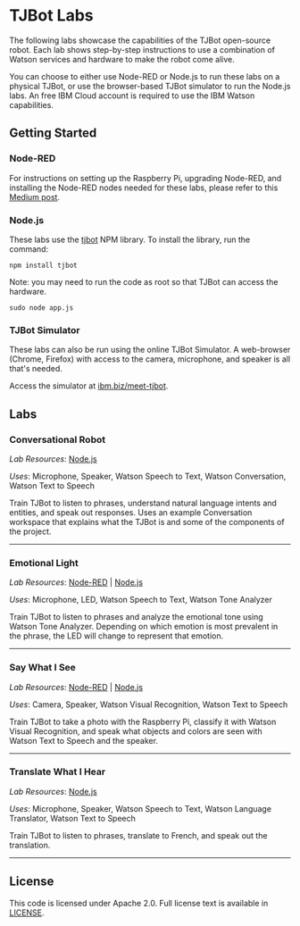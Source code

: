 # TJBot Labs

The following labs showcase the capabilities of the TJBot open-source robot. Each lab shows step-by-step instructions to use a combination of Watson services and hardware to make the robot come alive.

You can choose to either use Node-RED or Node.js to run these labs on a physical TJBot, or use the browser-based TJBot simulator to run the Node.js labs. An free IBM Cloud account is required to use the IBM Watson capabilities.

## Getting Started 

### Node-RED

For instructions on setting up the Raspberry Pi, upgrading Node-RED, and installing the Node-RED nodes needed for these labs, please refer to this [Medium post](https://medium.com/@jeancarlbisson/how-to-train-your-tjbot-in-node-red-88bfb3bbe0ab).

### Node.js

These labs use the [tjbot](https://www.npmjs.com/package/tjbot) NPM library. To install the library, run the command:

```
npm install tjbot
```

Note: you may need to run the code as root so that TJBot can access the hardware.

```
sudo node app.js
```

### TJBot Simulator

These labs can also be run using the online TJBot Simulator. A web-browser (Chrome, Firefox) with access to the camera, microphone, and speaker is all that's needed. 

Access the simulator at [ibm.biz/meet-tjbot](https://ibm.biz/meet-tjbot).


## Labs 

### Conversational Robot

*Lab Resources*: [Node.js](conversational-robot/nodejs)

*Uses*: Microphone, Speaker, Watson Speech to Text, Watson Conversation, Watson Text to Speech

Train TJBot to listen to phrases, understand natural language intents and entities, and speak out responses. Uses an example Conversation workspace that explains what the TJBot is and some of the components of the project.

---

### Emotional Light

*Lab Resources*: [Node-RED](emotional-light/node-red) | [Node.js](emotional-light/nodejs)

*Uses*: Microphone, LED, Watson Speech to Text, Watson Tone Analyzer

Train TJBot to listen to phrases and analyze the emotional tone using Watson Tone Analyzer. Depending on which emotion is most prevalent in the phrase, the LED will change to represent that emotion.

---

### Say What I See

*Lab Resources*: [Node-RED](say-what-i-see/node-red) | [Node.js](say-what-i-see/nodejs)

_Uses_: Camera, Speaker, Watson Visual Recognition, Watson Text to Speech

Train TJBot to take a photo with the Raspberry Pi, classify it with Watson Visual Recognition, and speak what objects and colors are seen with Watson Text to Speech and the speaker.

---

### Translate What I Hear

*Lab Resources*: [Node.js](translate-what-i-hear/nodejs)

*Uses*: Microphone, Speaker, Watson Speech to Text, Watson Language Translator, Watson Text to Speech

Train TJBot to listen to phrases, translate to French, and speak out the translation.

---

## License

This code is licensed under Apache 2.0. Full license text is available in [LICENSE](LICENSE).
